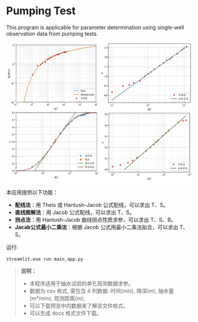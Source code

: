 # Pumping Test
This program is applicable for parameter determination using single-well observation data from pumping tests.

![Pumping Test](./images/tools-800x600.jpg)

本应用提供以下功能：

- **配线法**：用 Theis 或 Hantush-Jacob 公式配线，可以求出 T、S。
- **直线图解法**：用 Jacob 公式配线，可以求出 T、S。
- **拐点法**：用 Hantush-Jacob 曲线拐点性质求参，可以求出 T、S、B。
- **Jacab公式最小二乘法**：根据 Jacob 公式用最小二乘法拟合，可以求出 T、S。

运行:

```
streamlit.exe run main_app.py
```

>
> **说明：**
>
> - 本程序适用于抽水试验的单孔观测数据求参。
> - 数据为 csv 格式, 需包含 4 列数据: 时间(min), 降深(m), 抽水量(m³/min), 观测距离(m); 
> - 可以下载预览中的数据来了解该文件格式。
> - 可以生成 docx 格式文件下载。
>   
